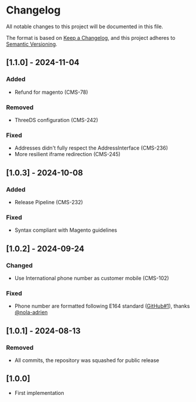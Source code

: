 # Changelog
All notable changes to this project will be documented in this file.

The format is based on [Keep a Changelog](https://keepachangelog.com/en/1.0.0/),
and this project adheres to [Semantic Versioning](https://semver.org/spec/v2.0.0.html).

## [1.1.0] - 2024-11-04

### Added
- Refund for magento (CMS-78)

### Removed
- ThreeDS configuration (CMS-242)

### Fixed
- Addresses didn't fully respect the AddressInterface (CMS-236)
- More resilient iframe redirection (CMS-245)


## [1.0.3] - 2024-10-08

### Added
- Release Pipeline (CMS-232)

### Fixed
- Syntax compliant with Magento guidelines


## [1.0.2] - 2024-09-24

### Changed
- Use International phone number as customer mobile (CMS-102)

### Fixed
- Phone number are formatted following E164 standard ([GitHub#1](https://github.com/wearestancer/cms-magento/pull/1)), thanks [@nola-adrien](https://github.com/nola-adrien)


## [1.0.1] - 2024-08-13

### Removed
- All commits, the repository was squashed for public release


## [1.0.0]
- First implementation
